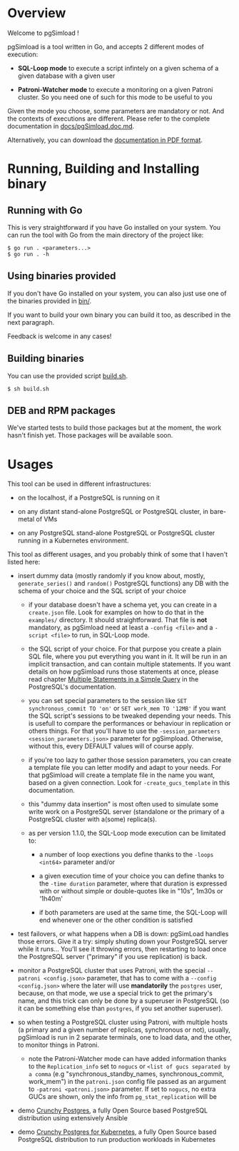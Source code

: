 # Overview

Welcome to pgSimload !

pgSimload is a tool written in Go, and accepts 2 different modes of execution:

  - **SQL-Loop mode** to execute a script infintely on a given schema of a
    given database with a given user 

  - **Patroni-Watcher mode** to execute a monitoring on a given Patroni
    cluster. So you need one of such for this mode to be useful to you

Given the mode you choose, some parameters are mandatory or not. And the
contexts of executions are different. Please refer to the complete
documentation in
[docs/pgSimload.doc.md](https://github.com/CrunchyData/pgSimload/tree/master/doc).

Alternatively, you can download the [documentation in PDF format](https://github.com/CrunchyData/pgSimload/blob/master/doc/pgSimload.doc.pdf).

# Running, Building and Installing binary

## Running with Go

This is very straightforward if you have Go installed on your system.
You can run the tool with Go from the main directory of the project like:

```code
$ go run . <parameters...>
$ go run . -h
```

## Using binaries provided

If you don't have Go installed on your system, you can also just use one of
the binaries provided in [bin/](https://github.com/CrunchyData/pgSimload/tree/master/bin). 

If you want to build your own binary you can build it too, as described in the
next paragraph.

Feedback is welcome in any cases!

## Building binaries

You can use the provided script
[build.sh](https://github.com/CrunchyData/pgSimload/blob/master/build.sh).

```code 
$ sh build.sh
```

## DEB and RPM packages

We've started tests to build those packages but at the moment, the work hasn't
finish yet. Those packages will be available soon.

# Usages

This tool can be used in different infrastructures:

  - on the localhost, if a PostgreSQL is running on it
  
  - on any distant stand-alone PostgreSQL or PostgreSQL cluster, in 
    bare-metal of VMs

  - on any PostgreSQL stand-alone PostgreSQL or PostgreSQL cluster
    running in a Kubernetes environment. 

This tool as different usages, and you probably think of some that I haven't
listed here:

  - insert dummy data (mostly randomly if you know about, mostly,
    `generate_series()` and `random()` PostgreSQL functions) any DB with the
     schema of your choice and the SQL script of your choice
   
    - if your database doesn't have a schema yet, you can create in a
      `create.json` file. Look for examples on how to do that in the
      `examples/` directory. It should straightforward. That file is **not** 
      mandatory, as pgSimload need at least a `-config <file>` and a `-script
      <file>` to run, in SQL-Loop mode.

    - the SQL script of your choice. For that purpose you create a plain 
      SQL file, where you put everything you want in it. It will be run in an
      implicit transaction, and can contain multiple statements. If you want
      details on how pgSimload runs those statements at once, please read 
      chapter [Multiple Statements in a Simple Query](https://www.postgresql.org/docs/current/protocol-flow.html#PROTOCOL-FLOW-MULTI-STATEMENT) 
      in the PostgreSQL's documentation.

    - you can set special parameters to the session like `SET
      synchronous_commit TO 'on'` or `SET work_mem TO '12MB'` if you want
      the SQL script's sessions to be tweaked depending your needs. This is
      usefull to compare the performances or behaviour in replication or
      others things. For that you'll have to use the `-session_parameters
      <session_parameters.json>` parameter for pgSimpload. Otherwise, without
      this, every DEFAULT values will of course apply.

    - if you're too lazy to gather those session parameters, you can create
      a template file you can letter modify and adapt to your needs. For that
      pgSimload will create a template file in the name you want, based on a 
      given connection. Look for `-create_gucs_template` in this
      documentation.

    - this "dummy data insertion" is most often used to simulate some 
      write work on a PostgreSQL server (standalone or the primary of a 
      PostgreSQL cluster with a(some) replica(s).

    - as per version 1.1.0, the SQL-Loop mode execution can be limitated to:
  
      - a number of loop exections you define thanks to the `-loops <int64>` 
        parameter and/or 
  
      - a given execution time of your choice you can define thanks to the
        `-time duration` parameter, where that duration is expressed with
        or without simple or double-quotes like in "10s", 1m30s or '1h40m'

      - if both parameters are used at the same time, the SQL-Loop will end
        whenever one or the other condition is satisfied

  - test failovers, or what happens when a DB is down: pgSimLoad handles those
    errors. Give it a try: simply shuting down your PostgreSQL server while it
    runs... You'll see it throwing errors, then restarting to load once the
    PostgreSQL server ("primary" if you use replication) is back. 

  - monitor a PostgreSQL cluster that uses Patroni, with the special 
    `--patroni <config.json>` parameter, that has to come with a 
    `--config <config.json>` where the later will use **mandatorily** the
    `postgres` user, because, on that mode, we use a special trick to get the
    primary's name, and this trick can only be done by a superuser in
    PostgreSQL (so it can be something else than `postgres`, if you set
    another superuser).

  - so when testing a PostgreSQL cluster using Patroni, with multiple 
    hosts (a primary and a given number of replicas, synchronous or not),
    usually, pgSimload is run in 2 separate terminals, one to load data,
    and the other, to monitor things in Patroni.

    - note the Patroni-Watcher mode can have added information thanks
      to the `Replication_info` set to `nogucs` or `<list of gucs separated by
      a comma` (e.g "synchronous_standby_names, synchronous_commit, work_mem") in
      the `patroni.json` config file passed as an argument to `-patroni
      <patroni.json>` parameter. If set to `nogucs`, no extra GUCs are shown,
      only the info from `pg_stat_replication` will be

  - demo [Crunchy Postgres](https://www.crunchydata.com/products/crunchy-high-availability-postgresql), a fully Open Source based PostgreSQL distribution
    using extensively Ansible 

  - demo [Crunchy Postgres for Kubernetes](https://www.crunchydata.com/products/crunchy-postgresql-for-kubernetes), a fully Open Source based PostgreSQL 
    distribution to run production workloads in Kubernetes

